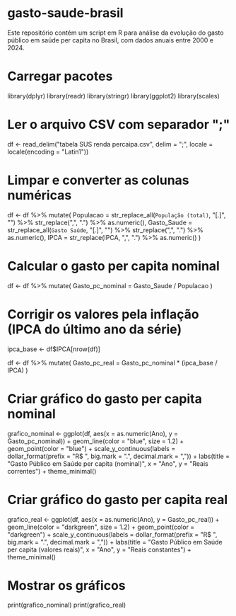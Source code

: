 # gasto-saude-brasil
Este repositório contém um script em R para análise da evolução do gasto público em saúde per capita no Brasil, com dados anuais entre 2000 e 2024.


# Carregar pacotes
library(dplyr)
library(readr)
library(stringr)
library(ggplot2)
library(scales)

# Ler o arquivo CSV com separador ";"
df <- read_delim("tabela SUS renda percaipa.csv",
                 delim = ";", 
                 locale = locale(encoding = "Latin1"))

# Limpar e converter as colunas numéricas
df <- df %>%
  mutate(
    Populacao = str_replace_all(`População (total)`, "[.]", "") %>%
                str_replace(",", ".") %>% as.numeric(),
    Gasto_Saude = str_replace_all(`Gasto Saúde`, "[.]", "") %>%
                  str_replace(",", ".") %>% as.numeric(),
    IPCA = str_replace(IPCA, ",", ".") %>% as.numeric()
  )

# Calcular o gasto per capita nominal
df <- df %>%
  mutate(
    Gasto_pc_nominal = Gasto_Saude / Populacao
  )

# Corrigir os valores pela inflação (IPCA do último ano da série)
ipca_base <- df$IPCA[nrow(df)]

df <- df %>%
  mutate(
    Gasto_pc_real = Gasto_pc_nominal * (ipca_base / IPCA)
  )

# Criar gráfico do gasto per capita nominal
grafico_nominal <- ggplot(df, aes(x = as.numeric(Ano), y = Gasto_pc_nominal)) +
  geom_line(color = "blue", size = 1.2) +
  geom_point(color = "blue") +
  scale_y_continuous(labels = dollar_format(prefix = "R$ ", big.mark = ".", decimal.mark = ",")) +
  labs(title = "Gasto Público em Saúde per capita (nominal)",
       x = "Ano", y = "Reais correntes") +
  theme_minimal()

# Criar gráfico do gasto per capita real
grafico_real <- ggplot(df, aes(x = as.numeric(Ano), y = Gasto_pc_real)) +
  geom_line(color = "darkgreen", size = 1.2) +
  geom_point(color = "darkgreen") +
  scale_y_continuous(labels = dollar_format(prefix = "R$ ", big.mark = ".", decimal.mark = ",")) +
  labs(title = "Gasto Público em Saúde per capita (valores reais)",
       x = "Ano", y = "Reais constantes") +
  theme_minimal()

# Mostrar os gráficos
print(grafico_nominal)
print(grafico_real)
